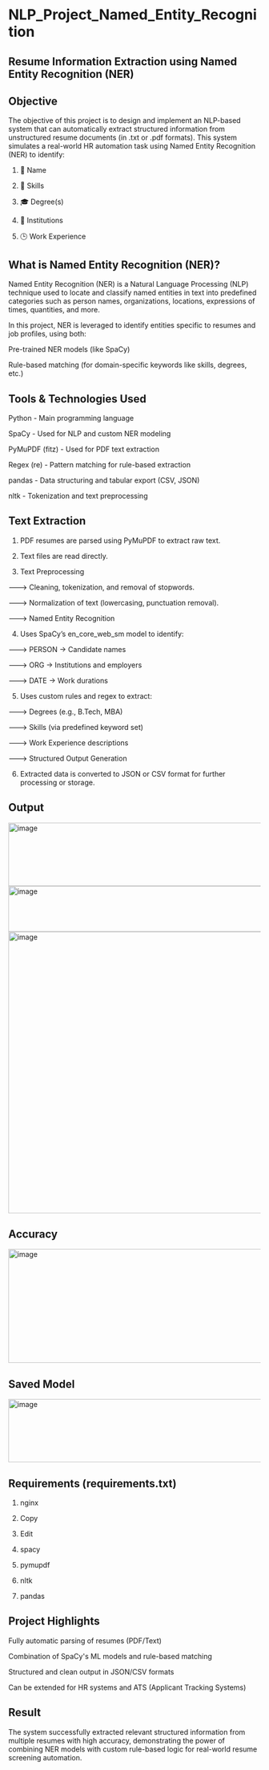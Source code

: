 # NLP_Project_Named_Entity_Recognition
## Resume Information Extraction using Named Entity Recognition (NER)

## Objective

The objective of this project is to design and implement an NLP-based system that can automatically extract structured information from unstructured resume documents (in .txt or .pdf formats).
This system simulates a real-world HR automation task using Named Entity Recognition (NER) to identify:

1. 👤 Name

2. 💼 Skills

3. 🎓 Degree(s)

4. 🏫 Institutions

5. 🕒 Work Experience

## What is Named Entity Recognition (NER)?

Named Entity Recognition (NER) is a Natural Language Processing (NLP) technique used to locate and classify named entities in text into predefined categories such as person names, organizations, locations, expressions of times, quantities, and more.

In this project, NER is leveraged to identify entities specific to resumes and job profiles, using both:

Pre-trained NER models (like SpaCy)

Rule-based matching (for domain-specific keywords like skills, degrees, etc.)

## Tools & Technologies Used

Python - Main programming language

SpaCy - Used for NLP and custom NER modeling

PyMuPDF (fitz) - Used for PDF text extraction

Regex (re) - Pattern matching for rule-based extraction

pandas - Data structuring and tabular export (CSV, JSON)

nltk - Tokenization and text preprocessing


## Text Extraction

1. PDF resumes are parsed using PyMuPDF to extract raw text.

2. Text files are read directly.

3. Text Preprocessing

---> Cleaning, tokenization, and removal of stopwords.

---> Normalization of text (lowercasing, punctuation removal).

---> Named Entity Recognition

4. Uses SpaCy’s en_core_web_sm model to identify:

---> PERSON → Candidate names

---> ORG → Institutions and employers

---> DATE → Work durations

5. Uses custom rules and regex to extract:

---> Degrees (e.g., B.Tech, MBA)

---> Skills (via predefined keyword set)

---> Work Experience descriptions

---> Structured Output Generation

6. Extracted data is converted to JSON or CSV format for further processing or storage.

## Output 

<img width="755" height="126" alt="image" src="https://github.com/user-attachments/assets/f9b6b984-ce2e-45bf-b2d6-b6b4ec7f7146" />


<img width="676" height="91" alt="image" src="https://github.com/user-attachments/assets/8175685e-9e1e-49c3-84f5-5b3b06382f2e" />


<img width="1000" height="561" alt="image" src="https://github.com/user-attachments/assets/39108b40-cf70-49bf-8bda-2fdd3c33cb14" />

## Accuracy 

<img width="560" height="227" alt="image" src="https://github.com/user-attachments/assets/4ef9cd0b-225a-4b27-a434-a4c6cd9518c8" />

## Saved Model

<img width="513" height="126" alt="image" src="https://github.com/user-attachments/assets/dfc528d5-421b-4ede-a2d6-53a3e102498e" />


## Requirements (requirements.txt)

1. nginx
   
2. Copy
   
3. Edit
   
4. spacy
   
5. pymupdf
   
6. nltk
   
7. pandas
   

## Project Highlights

Fully automatic parsing of resumes (PDF/Text)

Combination of SpaCy's ML models and rule-based matching

Structured and clean output in JSON/CSV formats

Can be extended for HR systems and ATS (Applicant Tracking Systems)


## Result

The system successfully extracted relevant structured information from multiple resumes with high accuracy, demonstrating the power of combining NER models with custom rule-based logic for real-world resume screening automation.

